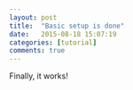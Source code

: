 ```yaml
---
layout: post
title:  "Basic setup is done"
date:   2015-08-18 15:07:19
categories: [tutorial]
comments: true
---
```

Finally, it works!
